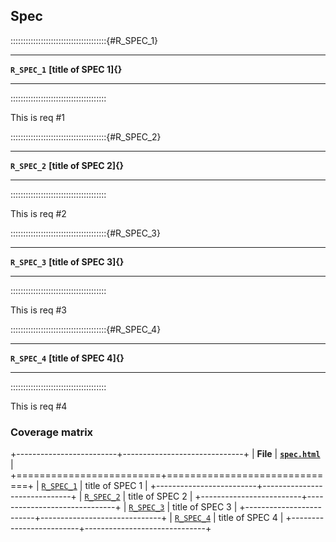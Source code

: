## Spec



::::::::::::::::::::::::::::::::::::::{#R_SPEC_1}

-------------- -----------------------
**`R_SPEC_1`** **[title of SPEC 1]{}**
-------------- -----------------------

::::::::::::::::::::::::::::::::::::::

This is req #1

::::::::::::::::::::::::::::::::::::::{#R_SPEC_2}

-------------- -----------------------
**`R_SPEC_2`** **[title of SPEC 2]{}**
-------------- -----------------------

::::::::::::::::::::::::::::::::::::::

This is req #2

::::::::::::::::::::::::::::::::::::::{#R_SPEC_3}

-------------- -----------------------
**`R_SPEC_3`** **[title of SPEC 3]{}**
-------------- -----------------------

::::::::::::::::::::::::::::::::::::::

This is req #3

::::::::::::::::::::::::::::::::::::::{#R_SPEC_4}

-------------- -----------------------
**`R_SPEC_4`** **[title of SPEC 4]{}**
-------------- -----------------------

::::::::::::::::::::::::::::::::::::::

This is req #4

### Coverage matrix

+-------------------------+------------------------------+
| **File**                | **[`spec.html`](spec.html)** |
+=========================+==============================+
| [`R_SPEC_1`](#R_SPEC_1) | title of SPEC 1              |
+-------------------------+------------------------------+
| [`R_SPEC_2`](#R_SPEC_2) | title of SPEC 2              |
+-------------------------+------------------------------+
| [`R_SPEC_3`](#R_SPEC_3) | title of SPEC 3              |
+-------------------------+------------------------------+
| [`R_SPEC_4`](#R_SPEC_4) | title of SPEC 4              |
+-------------------------+------------------------------+
